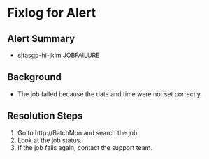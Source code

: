 # Fixlog for Alert

## Alert Summary
* sltasgp-hi-jklm JOBFAILURE

## Background
* The job failed because the date and time were not set correctly.

## Resolution Steps
1. Go to http://BatchMon and search the job. 
2. Look at the job status.
3. If the job fails again, contact the support team.